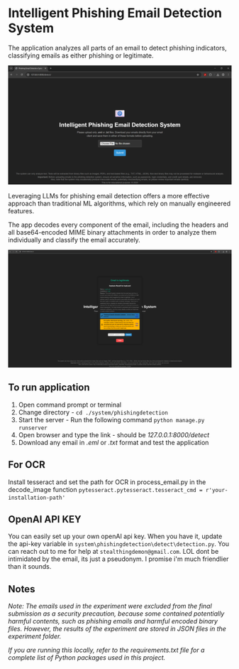 # Intelligent Phishing Email Detection System

The application analyzes all parts of an email to detect phishing indicators, classifying emails as either phishing or legitimate.

![The simple user interface](/Picture1.png "User interface")

Leveraging LLMs for phishing email detection offers a more effective approach than traditional ML algorithms, which rely on manually engineered features.

The app decodes every component of the email, including the headers and all base64-encoded MIME binary attachments in order to analyze them individually and classify the email accurately.

![Correctly classified Legitimate email](/Picture3.png "legitimate email")

## To run application

1. Open command prompt or terminal
2. Change directory - `cd ./system/phishingdetection`
3. Start the server - Run the following command `python manage.py runserver`
4. Open browser and type the link - should be _127.0.0.1:8000/detect_
5. Download any email in _.eml_ or _.txt_ format and test the application

## For OCR
Install tesseract and set the path for OCR in process_email.py in the decode_image function
`pytesseract.pytesseract.tesseract_cmd = r'your-installation-path'`

## OpenAI API KEY

You can easily set up your own openAI api key.
When you have it, update the api-key variable in `system\phishingdetection\detect\detection.py`.
You can reach out to me for help at `stealthingdemon@gmail.com`. 
LOL dont be intimidated by the email, its just a pseudonym. I promise i'm much friendlier than it sounds.

## Notes

*Note:* _The emails used in the experiment were excluded from the final submission as a security precaution, because some contained potentially harmful contents, such as phishing emails and harmful encoded binary files. However, the results of the experiment are stored in JSON files in the experiment folder._

_If you are running this locally, refer to the *requirements.txt* file for a complete list of Python packages used in this project._
